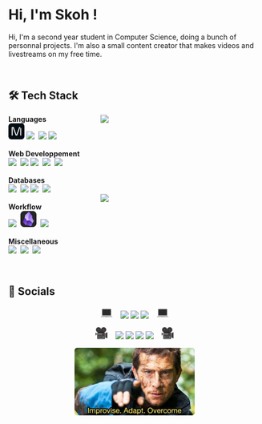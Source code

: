 # Hi, I'm Skoh !
Hi, I'm a second year student in Computer Science, doing a bunch of personnal projects. I'm also a small content creator that makes videos and livestreams on my free time.


<br>


## 🛠 Tech Stack

<p align=center><div>
		<a href="_"><img align=right width=320 src=https://github-readme-stats.vercel.app/api/top-langs/?username=SkohTV&langs_count=10&theme=onedark&layout=compact&hide_border=true&count_private=true&hide=HTML,Shell,CSS,Makefile,Less,Sass,CMake,SCSS></a>
<b>Languages</b><br>
	<a href="https://docs.modular.com/mojo/programming-manual.html"><img src="./images/icons/mojo.png" height="32px" style="border-radius:6px"></a>
	<a href="https://www.python.org"><img src="https://skillicons.dev/icons?i=python" height="16px"></a>&nbsp;
	<a href="https://www.cplusplus.com"><img src="https://skillicons.dev/icons?i=cpp" height="32px"></a>
	<a href="https://www.cprogramming.com"><img src="https://skillicons.dev/icons?i=c" height="16px"></a>&nbsp;
	<!-- <a href="https://www.rust-lang.org"><img src="https://skillicons.dev/icons?i=rust" height="32px"></a>&nbsp;&nbsp;&nbsp;&nbsp; -->
	<!-- <a href="https://www.java.com"><img src="https://skillicons.dev/icons?i=java" height="32px"></a>&nbsp; -->
	<!-- <a href="https://learn.microsoft.com/en-us/dotnet/csharp/"><img src="https://skillicons.dev/icons?i=cs" height="32px"></a> -->
<br><br><b>Web Developpement</b><br>
	<a href="https://developer.mozilla.org/en-US/docs/Web/HTML"><img src="https://skillicons.dev/icons?i=html" height="32px"></a>&nbsp;
	<a href="https://sass-lang.com"><img src="https://skillicons.dev/icons?i=sass" height="32px"></a>
	<a href="https://developer.mozilla.org/en-US/docs/Web/CSS/"><img src="https://skillicons.dev/icons?i=css" height="16px"></a>&nbsp;
	<a href="https://developer.mozilla.org/en-US/docs/Web/JavaScript/"><img src="https://skillicons.dev/icons?i=js" height="32px"></a>&nbsp;
	<a href="https://www.php.net"><img src="https://skillicons.dev/icons?i=php" height="32px"></a>&nbsp;
	<!-- <a href="https://tailwindcss.com"><img src="https://skillicons.dev/icons?i=tailwind" height="32px"></a>&nbsp; -->
<br><br><b>Databases</b><br>
	<a href="https://www.mongodb.com"><img src="https://skillicons.dev/icons?i=mongodb" height="32px"></a>&nbsp;
	<a href="https://www.mysql.com"><img src="https://skillicons.dev/icons?i=mysql" height="32px"></a>
	<a href="https://www.sqlite.org"><img src="https://skillicons.dev/icons?i=sqlite" height="16px"></a>&nbsp;
	<!-- <a href="https://cassandra.apache.org"><img src="https://skillicons.dev/icons?i=cassandra" height="32px"></a>&nbsp; -->
	<a href="https://redis.io"><img src="https://skillicons.dev/icons?i=redis" height="32px"></a>&nbsp;
		<br><a href="#🛠 Tech Stack"><img width=320 align=right src="https://github-profile-trophy.vercel.app/?username=skohTV&row=2&column=3&theme=onedark&no-frame=true"></a>
<br><b>Workflow</b><br>
	<a href="https://github.com/torvalds/linux"><img src="https://skillicons.dev/icons?i=linux" height="32px"></a>&nbsp;
	<!-- <a href="https://nixos.org"><img src="./images/icons/nix.png" height="32px"></a> -->
	<!-- <a href="https://github.com/torvalds/linux"><img src="https://skillicons.dev/icons?i=linux" height="16px"></a>&nbsp; -->
	<!-- <a href="https://neovim.io"><img src="https://skillicons.dev/icons?i=neovim" height="32px"></a> -->
	<!-- <a href="https://github.com/vim"><img src="https://skillicons.dev/icons?i=vim" height="16px"></a>&nbsp; -->
	<a href="https://obsidian.md"><img src="./images/icons/obsidian.png" height="32px"></a>&nbsp;
	<a href="https://code.visualstudio.com"><img src="https://skillicons.dev/icons?i=vscode" height="32px"></a>&nbsp;
<br><br><b>Miscellaneous</b><br>
	<a href="https://www.docker.com"><img src="https://skillicons.dev/icons?i=docker" height="32px"></a>&nbsp;
	<a href="https://www.gnu.org/software/bash/"><img src="https://skillicons.dev/icons?i=bash" height="32px"></a>&nbsp;
	<!-- <a href="https://docs.microsoft.com/en-us/powershell/"><img src="https://skillicons.dev/icons?i=powershell" height="32px"></a>&nbsp; -->
	<a href="https://cmake.org"><img src="https://skillicons.dev/icons?i=cmake" height="32px"></a>
<br><div></p>


<br>


## 🔮 Socials


<p align="center">
	<a href="#🔮 Socials"><img src="./images/laptop.png" width="24px"></a>
	<span>&nbsp;&nbsp;</span>
	<a href="https://github.com/SkohTV" target="_blank"><img src="https://img.shields.io/badge/Github-%23000000.svg?logo=Github&logoColor=white" style="vertical-align:center"/></a>
	<a href="https://stackoverflow.com/users/21143650/skoh"><img src="https://img.shields.io/badge/Stack%20Overflow-FF6600.svg?logo=Stack%20Overflow&logoColor=white" style="vertical-align:center"/></a>
	<a href="https://www.linkedin.com/in/noé-lorret-despret-650721279" target="_blank"><img src="https://img.shields.io/badge/LinkedIn-%230077B5.svg?logo=linkedin&logoColor=white" style="vertical-align:center"/></a>
	<span>&nbsp;&nbsp;</span>
	<a href="#🔮 Socials"><img src="./images/laptop.png" width="24px"></a>
</p>

<p align="center">
	<a href="#🔮 Socials"><img src="./images/camera.png" width="24px"></a>
	<span>&nbsp;&nbsp;</span>
	<a href="https://youtube.com/@Skoh"><img src="https://img.shields.io/badge/YouTube-%23FF0000.svg?logo=YouTube&logoColor=white" style="vertical-align:center"/></a>
	<a href="https://discord.gg/G8hrncZ"><img src="https://img.shields.io/badge/Discord-%237289DA.svg?logo=Discord&logoColor=white" style="vertical-align:center"/></a>
	<a href="https://instagram.com/SkohTV"><img src="https://img.shields.io/badge/Instagram-%23E4405F.svg?logo=Instagram&logoColor=white" style="vertical-align:center"/></a>
	<a href="https://tiktok.com/@skohtv"><img src="https://img.shields.io/badge/TikTok-%23000000.svg?logo=TikTok&logoColor=white" style="vertical-align:center"/></a>
	<span>&nbsp;&nbsp;</span>
	<a href="#🔮 Socials"><img src="./images/camera.png" width="24px"></a>
</p>

<div align=center>
	<a href="#🔮 Socials">
		<img align=center style="border-radius:5px" width=240 src="./images/overcome.png">
	</a>
</div>



<!-- 


	For links to tech stacks icon : https://skillicons.dev
	For links to tech stacks url : https://rahuldkjain.github.io/gh-profile-readme-generator/
	For pannels : https://gprm.itsvg.in


-->

